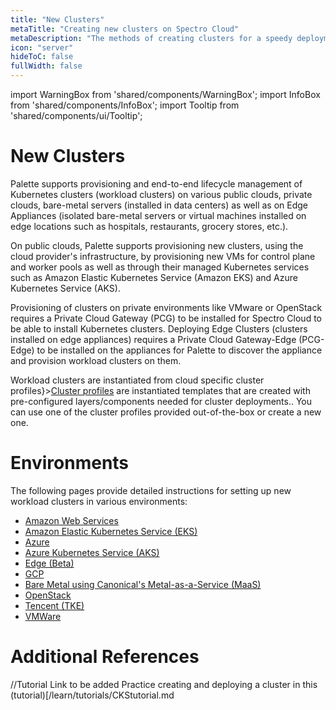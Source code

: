 ```yaml
---
title: "New Clusters"
metaTitle: "Creating new clusters on Spectro Cloud"
metaDescription: "The methods of creating clusters for a speedy deployment on any CSP"
icon: "server"
hideToC: false
fullWidth: false
---
```


import WarningBox from 'shared/components/WarningBox';
import InfoBox from 'shared/components/InfoBox';
import Tooltip from 'shared/components/ui/Tooltip';


# New Clusters 

Palette supports provisioning and end-to-end lifecycle management of Kubernetes clusters (workload clusters) on various public clouds, private clouds, bare-metal servers (installed in data centers) as well as on Edge Appliances (isolated bare-metal servers or virtual machines installed on edge locations such as hospitals, restaurants, grocery stores, etc.).

On public clouds, Palette supports provisioning new clusters, using the cloud provider's infrastructure, by provisioning new VMs for control plane and worker pools as well as through their managed Kubernetes services such as Amazon Elastic Kubernetes Service (Amazon EKS) and Azure Kubernetes Service (AKS). 

Provisioning of clusters on private environments like VMware or OpenStack requires a Private Cloud Gateway (PCG) to be installed for Spectro Cloud to be able to install Kubernetes clusters. Deploying Edge Clusters (clusters installed on edge appliances) requires a Private Cloud Gateway-Edge (PCG-Edge) to be installed on the appliances for Palette to discover the appliance and provision workload clusters on them.

<InfoBox>
Workload clusters are instantiated from cloud specific <Tooltip trigger={<u>cluster profiles</u>}><a href="/cluster-profiles">Cluster profiles</a> are instantiated templates that are created with pre-configured layers/components needed for cluster deployments.</Tooltip>. You can use one of the cluster profiles provided out-of-the-box or create a new one.
</InfoBox>

# Environments

The following pages provide detailed instructions for setting up new workload clusters in various environments:

* [Amazon Web Services](/clusters/new-clusters/aws)
* [Amazon Elastic Kubernetes Service (EKS)](/clusters/new-clusters/eks)
* [Azure](/clusters/new-clusters/azure)
* [Azure Kubernetes Service (AKS)](/clusters/new-clusters/aks)
* [Edge (Beta)](/clusters/new-clusters/edge)
* [GCP](/clusters/new-clusters/gcp)
* [Bare Metal using Canonical's Metal-as-a-Service (MaaS)](/clusters/new-clusters/maas)
* [OpenStack](/clusters/new-clusters/openstack)
* [Tencent (TKE)](/clusters/new-clusters/tke)
* [VMWare](/clusters/new-clusters/vmware)

# Additional References
//Tutorial Link to be added
Practice creating and deploying a cluster in this (tutorial)[/learn/tutorials/CKStutorial.md

